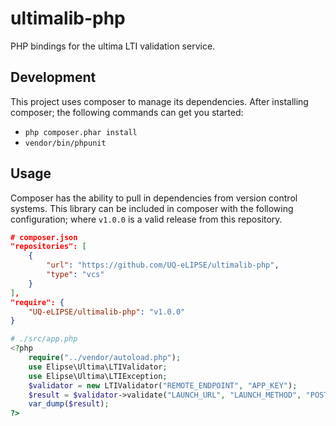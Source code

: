 # ultimalib-php
PHP bindings for the ultima LTI validation service.

## Development
This project uses composer to manage its dependencies. After installing composer; the following commands can get you started:
* `php composer.phar install`
* `vendor/bin/phpunit`

## Usage
Composer has the ability to pull in dependencies from version control systems. This library can be included in composer with the following configuration; where `v1.0.0` is a valid release from this repository.

```json
# composer.json
"repositories": [
    {
        "url": "https://github.com/UQ-eLIPSE/ultimalib-php",
        "type": "vcs"
    }
],
"require": {
    "UQ-eLIPSE/ultimalib-php": "v1.0.0"
}
```

```php
# ./src/app.php
<?php
    require("../vendor/autoload.php");
    use Elipse\Ultima\LTIValidator;
    use Elipse\Ultima\LTIException;
    $validator = new LTIValidator("REMOTE_ENDPOINT", "APP_KEY");
    $result = $validator->validate("LAUNCH_URL", "LAUNCH_METHOD", "POST_REQUEST_ARRAY");
    var_dump($result);
?>
```
